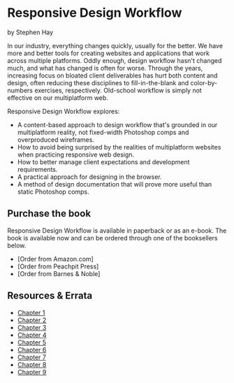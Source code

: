 # Responsive Design Workflow

by Stephen Hay

In our industry, everything changes quickly, usually for the better. We have more and better tools for creating websites and applications that work across multiple platforms. Oddly enough, design workflow hasn't changed much, and what has changed is often for worse. Through the years, increasing focus on bloated client deliverables has hurt both content and design, often reducing these disciplines to fill-in-the-blank and color-by-numbers exercises, respectively. Old-school workflow is simply not effective on our multiplatform web.

Responsive Design Workflow explores:

- A content-based approach to design workflow that's grounded in our multiplatform reality, not fixed-width Photoshop comps and overproduced wireframes.
- How to avoid being surprised by the realities of multiplatform websites when practicing responsive web design.
- How to better manage client expectations and development requirements.
- A practical approach for designing in the browser.
- A method of design documentation that will prove more useful than static Photoshop comps.

## Purchase the book
Responsive Design Workflow is available in paperback or as an e-book. The book is available now and can be ordered through one of the booksellers below.

- [Order from Amazon.com]
- [Order from Peachpit Press]
- [Order from Barnes & Noble]

## Resources & Errata

* [Chapter 1](http://www.example.com/resources/chapter1)
* [Chapter 2](http://www.example.com/resources/chapter2)
* [Chapter 3](http://www.example.com/resources/chapter3)
* [Chapter 4](http://www.example.com/resources/chapter4)
* [Chapter 5](http://www.example.com/resources/chapter5)
* [Chapter 6](http://www.example.com/resources/chapter6)
* [Chapter 7](http://www.example.com/resources/chapter7)
* [Chapter 8](http://www.example.com/resources/chapter8)
* [Chapter 9](http://www.example.com/resources/chapter9)
